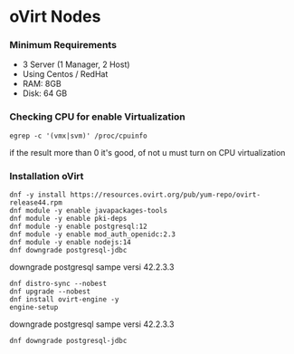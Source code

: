 # oVirt Nodes

### Minimum Requirements
- 3 Server (1 Manager, 2 Host)
- Using Centos / RedHat
- RAM: 8GB
- Disk: 64 GB

### Checking CPU for enable Virtualization

```
egrep -c '(vmx|svm)' /proc/cpuinfo
```
if the result more than 0 it's good, of not u must turn on CPU virtualization

### Installation oVirt

```
dnf -y install https://resources.ovirt.org/pub/yum-repo/ovirt-release44.rpm
dnf module -y enable javapackages-tools
dnf module -y enable pki-deps
dnf module -y enable postgresql:12
dnf module -y enable mod_auth_openidc:2.3
dnf module -y enable nodejs:14
dnf downgrade postgresql-jdbc
```
downgrade postgresql sampe versi 42.2.3.3

```
dnf distro-sync --nobest
dnf upgrade --nobest
dnf install ovirt-engine -y
engine-setup
```

downgrade postgresql sampe versi 42.2.3.3
```
dnf downgrade postgresql-jdbc
```
